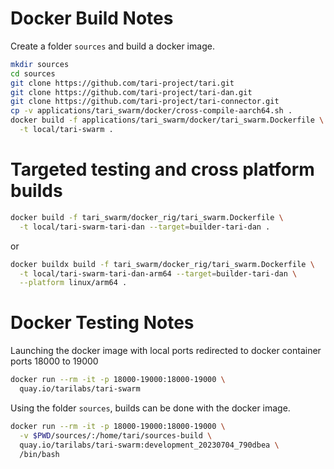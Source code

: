 # Docker Build Notes

Create a folder ```sources``` and build a docker image.

```bash
mkdir sources
cd sources
git clone https://github.com/tari-project/tari.git
git clone https://github.com/tari-project/tari-dan.git
git clone https://github.com/tari-project/tari-connector.git
cp -v applications/tari_swarm/docker/cross-compile-aarch64.sh .
docker build -f applications/tari_swarm/docker/tari_swarm.Dockerfile \
  -t local/tari-swarm .
```

# Targeted testing and cross platform builds

```bash
docker build -f tari_swarm/docker_rig/tari_swarm.Dockerfile \
  -t local/tari-swarm-tari-dan --target=builder-tari-dan .
```

or

```bash
docker buildx build -f tari_swarm/docker_rig/tari_swarm.Dockerfile \
  -t local/tari-swarm-tari-dan-arm64 --target=builder-tari-dan \
  --platform linux/arm64 .
```

# Docker Testing Notes

Launching the docker image with local ports redirected to docker container ports 18000 to 19000

```bash
docker run --rm -it -p 18000-19000:18000-19000 \
  quay.io/tarilabs/tari-swarm
```

Using the folder ```sources```, builds can be done with
the docker image.

```bash
docker run --rm -it -p 18000-19000:18000-19000 \
  -v $PWD/sources/:/home/tari/sources-build \
  quay.io/tarilabs/tari-swarm:development_20230704_790dbea \
  /bin/bash
```
